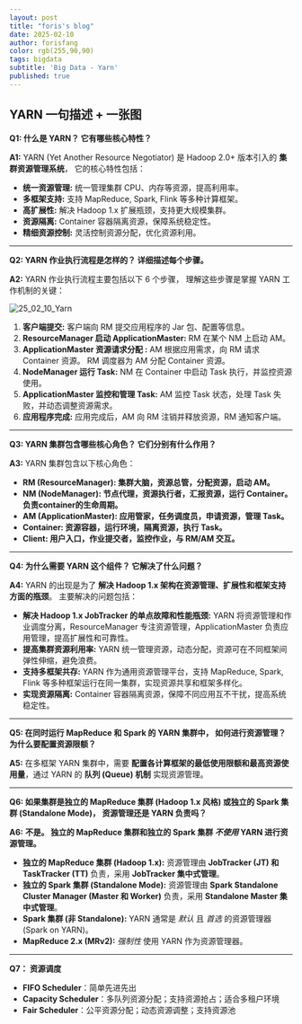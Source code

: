 ```yaml
---
layout: post
title: "foris's blog"
date: 2025-02-10
author: forisfang 
color: rgb(255,90,90)
tags: bigdata 
subtitle: 'Big Data - Yarn'
published: true
---
```



## YARN 一句描述 + 一张图 

**Q1: 什么是 YARN？ 它有哪些核心特性？**

**A1:** YARN (Yet Another Resource Negotiator) 是 Hadoop 2.0+ 版本引入的 **集群资源管理系统**，  它的核心特性包括：

*   **统一资源管理:**  统一管理集群 CPU、内存等资源，提高利用率。
*   **多框架支持:**  支持 MapReduce, Spark, Flink 等多种计算框架。
*   **高扩展性:**  解决 Hadoop 1.x 扩展瓶颈，支持更大规模集群。
*   **资源隔离:**  Container 容器隔离资源，保障系统稳定性。
*   **精细资源控制:**  灵活控制资源分配，优化资源利用。


---

**Q2: YARN 作业执行流程是怎样的？ 详细描述每个步骤。**

**A2:**  YARN 作业执行流程主要包括以下 6 个步骤，  理解这些步骤是掌握 YARN 工作机制的关键：

![25_02_10_Yarn](../../../assets/202502/25_02_10_Yarn.png)

1.  **客户端提交:** 客户端向 RM 提交应用程序的 Jar 包、配置等信息。 
2.  **ResourceManager 启动 ApplicationMaster:**  RM 在某个 NM 上启动 AM。 
3.  **ApplicationMaster 资源请求分配 :** AM 根据应用需求，向 RM 请求 Container 资源。 RM 调度器为 AM 分配 Container 资源。 
4.  **NodeManager 运行 Task:** NM 在 Container 中启动 Task 执行，并监控资源使用。 
5.  **ApplicationMaster 监控和管理 Task:** AM 监控 Task 状态，处理 Task 失败，并动态调整资源需求。 
6.  **应用程序完成:**  应用完成后，AM 向 RM 注销并释放资源，RM 通知客户端。                                                                                                                                        

---

**Q3:  YARN 集群包含哪些核心角色？ 它们分别有什么作用？**

**A3:** YARN 集群包含以下核心角色：

*   **RM (ResourceManager): 集群大脑，资源总管，分配资源，启动 AM。** 
*   **NM (NodeManager): 节点代理，资源执行者，汇报资源，运行 Container。负责container的生命周期。** 
*   **AM (ApplicationMaster): 应用管家，任务调度员，申请资源，管理 Task。** 
*   **Container: 资源容器，运行环境，隔离资源，执行 Task。** 
*   **Client: 用户入口，作业提交者，监控作业，与 RM/AM 交互。** 


---

**Q4:  为什么需要 YARN 这个组件？  它解决了什么问题？**

**A4:**  YARN 的出现是为了 **解决 Hadoop 1.x  架构在资源管理、扩展性和框架支持方面的瓶颈**。 主要解决的问题包括：

*   **解决 Hadoop 1.x JobTracker 的单点故障和性能瓶颈:**  YARN 将资源管理和作业调度分离，ResourceManager 专注资源管理，ApplicationMaster 负责应用管理，提高扩展性和可靠性。
*   **提高集群资源利用率:**  YARN 统一管理资源，动态分配，资源可在不同框架间弹性伸缩，避免浪费。
*   **支持多框架共存:**  YARN 作为通用资源管理平台，支持 MapReduce, Spark, Flink 等多种框架运行在同一集群，实现资源共享和框架多样化。
*   **实现资源隔离:**  Container 容器隔离资源，保障不同应用互不干扰，提高系统稳定性。

---


**Q5:  在同时运行 MapReduce 和 Spark 的 YARN 集群中，  如何进行资源管理？  为什么要配置资源限额？**

**A5:**  在多框架 YARN 集群中，需要 **配置各计算框架的最低使用限额和最高资源使用量**，通过 YARN 的 **队列 (Queue) 机制** 实现资源管理。  


---

**Q6:  如果集群是独立的 MapReduce 集群 (Hadoop 1.x 风格) 或独立的 Spark 集群 (Standalone Mode)，  资源管理还是 YARN 负责吗？**

**A6:**  **不是。  独立的 MapReduce 集群和独立的 Spark 集群 *不使用* YARN 进行资源管理。**

*   **独立的 MapReduce 集群 (Hadoop 1.x):**  资源管理由 **JobTracker (JT) 和 TaskTracker (TT)** 负责，采用 **JobTracker 集中式管理**。 
*   **独立的 Spark 集群 (Standalone Mode):**  资源管理由 **Spark Standalone Cluster Manager (Master 和 Worker)** 负责，采用 **Standalone Master 集中式管理**。 
*   **Spark 集群 (非 Standalone):**  YARN 通常是 *默认* 且 *首选* 的资源管理器 (Spark on YARN)。
*   **MapReduce 2.x (MRv2):**  *强制性* 使用 YARN 作为资源管理器。

---

**Q7： 资源调度**
*   **FIFO Scheduler**：简单先进先出
*   **Capacity Scheduler**：多队列资源分配；支持资源抢占；适合多租户环境
*   **Fair Scheduler**：公平资源分配；动态资源调整；支持资源池